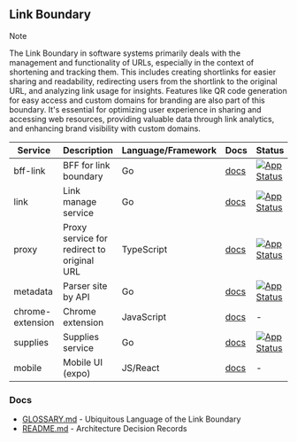 ## Link Boundary

> [!NOTE]
> The Link Boundary in software systems primarily deals with the management and functionality of URLs, 
> especially in the context of shortening and tracking them. This includes creating shortlinks for easier sharing and 
> readability, redirecting users from the shortlink to the original URL, and analyzing link usage for insights. 
> Features like QR code generation for easy access and custom domains for branding are also part of this boundary. 
> It's essential for optimizing user experience in sharing and accessing web resources, providing valuable data through 
> link analytics, and enhancing brand visibility with custom domains.

| Service          | Description                                | Language/Framework | Docs                                         | Status                                                                                                                                                    |
|------------------|--------------------------------------------|--------------------|----------------------------------------------|-----------------------------------------------------------------------------------------------------------------------------------------------------------|
| bff-link         | BFF for link boundary                      | Go                 | [docs](./boundaries/link/bff/README.md) | [![App Status](https://argo.shortlink.best/api/badge?name=shortlink-bff-link&revision=true)](https://argo.shortlink.best/applications/shortlink-bff-link) |
| link             | Link manage service                        | Go                 | [docs](./link/README.md)                     | [![App Status](https://argo.shortlink.best/api/badge?name=shortlink-link&revision=true)](https://argo.shortlink.best/applications/shortlink-link)         |                                                                    
| proxy            | Proxy service for redirect to original URL | TypeScript         | [docs](./proxy/README.md)                    | [![App Status](https://argo.shortlink.best/api/badge?name=shortlink-proxy&revision=true)](https://argo.shortlink.best/applications/shortlink-proxy)       |                                                                   
| metadata         | Parser site by API                         | Go                 | [docs](./metadata/README.md)                 | [![App Status](https://argo.shortlink.best/api/badge?name=shortlink-metadata&revision=true)](https://argo.shortlink.best/applications/shortlink-metadata) |                                                                
| chrome-extension | Chrome extension                           | JavaScript         | [docs](./chrome-extension/README.md)         | -                                                                                                                                                         |
| supplies         | Supplies service                           | Go                 | [docs](./supplies/README.md)                 | [![App Status](https://argo.shortlink.best/api/badge?name=shortlink-supplies&revision=true)](https://argo.shortlink.best/applications/shortlink-supplies) |
| mobile           | Mobile UI (expo)                           | JS/React           | [docs](./expo/README.md)                     | -                                                                                                                                                         |

### Docs

- [GLOSSARY.md](./GLOSSARY.md) - Ubiquitous Language of the Link Boundary
- [README.md](./docs/ADR/README.md) - Architecture Decision Records

